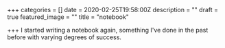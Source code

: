 +++
categories = []
date = 2020-02-25T19:58:00Z
description = ""
draft = true
featured_image = ""
title = "notebook"

+++
I started writing a notebook again, something I've done in the past before with varying degrees of success.